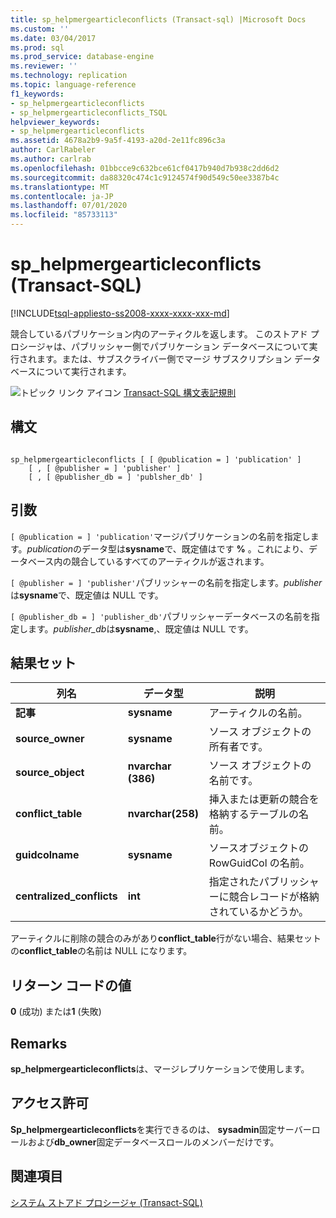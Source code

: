 ```yaml
---
title: sp_helpmergearticleconflicts (Transact-sql) |Microsoft Docs
ms.custom: ''
ms.date: 03/04/2017
ms.prod: sql
ms.prod_service: database-engine
ms.reviewer: ''
ms.technology: replication
ms.topic: language-reference
f1_keywords:
- sp_helpmergearticleconflicts
- sp_helpmergearticleconflicts_TSQL
helpviewer_keywords:
- sp_helpmergearticleconflicts
ms.assetid: 4678a2b9-9a5f-4193-a20d-2e11fc896c3a
author: CarlRabeler
ms.author: carlrab
ms.openlocfilehash: 01bbcce9c632bce61cf0417b940d7b938c2dd6d2
ms.sourcegitcommit: da88320c474c1c9124574f90d549c50ee3387b4c
ms.translationtype: MT
ms.contentlocale: ja-JP
ms.lasthandoff: 07/01/2020
ms.locfileid: "85733113"
---
```

# <a name="sp_helpmergearticleconflicts-transact-sql"></a>sp_helpmergearticleconflicts (Transact-SQL)
[!INCLUDE[tsql-appliesto-ss2008-xxxx-xxxx-xxx-md](../../includes/applies-to-version/sqlserver.md)]

  競合しているパブリケーション内のアーティクルを返します。 このストアド プロシージャは、パブリッシャー側でパブリケーション データベースについて実行されます。または、サブスクライバー側でマージ サブスクリプション データベースについて実行されます。  
  
 ![トピック リンク アイコン](../../database-engine/configure-windows/media/topic-link.gif "トピック リンク アイコン") [Transact-SQL 構文表記規則](../../t-sql/language-elements/transact-sql-syntax-conventions-transact-sql.md)  
  
## <a name="syntax"></a>構文  
  
```  
  
sp_helpmergearticleconflicts [ [ @publication = ] 'publication' ]  
    [ , [ @publisher = ] 'publisher' ]  
    [ , [ @publisher_db = ] 'publsher_db' ]  
```  
  
## <a name="arguments"></a>引数  
`[ @publication = ] 'publication'`マージパブリケーションの名前を指定します。*publication*のデータ型は**sysname**で、既定値はです **%** 。これにより、データベース内の競合しているすべてのアーティクルが返されます。  
  
`[ @publisher = ] 'publisher'`パブリッシャーの名前を指定します。*publisher*は**sysname**で、既定値は NULL です。  
  
`[ @publisher_db = ] 'publisher_db'`パブリッシャーデータベースの名前を指定します。*publisher_db*は**sysname**,、既定値は NULL です。  
  
## <a name="result-sets"></a>結果セット  
  
|列名|データ型|説明|  
|-----------------|---------------|-----------------|  
|**記事**|**sysname**|アーティクルの名前。|  
|**source_owner**|**sysname**|ソース オブジェクトの所有者です。|  
|**source_object**|**nvarchar (386)**|ソース オブジェクトの名前です。|  
|**conflict_table**|**nvarchar(258)**|挿入または更新の競合を格納するテーブルの名前。|  
|**guidcolname**|**sysname**|ソースオブジェクトの RowGuidCol の名前。|  
|**centralized_conflicts**|**int**|指定されたパブリッシャーに競合レコードが格納されているかどうか。|  
  
 アーティクルに削除の競合のみがあり**conflict_table**行がない場合、結果セットの**conflict_table**の名前は NULL になります。  
  
## <a name="return-code-values"></a>リターン コードの値  
 **0** (成功) または**1** (失敗)  
  
## <a name="remarks"></a>Remarks  
 **sp_helpmergearticleconflicts**は、マージレプリケーションで使用します。  
  
## <a name="permissions"></a>アクセス許可  
 **Sp_helpmergearticleconflicts**を実行できるのは、 **sysadmin**固定サーバーロールおよび**db_owner**固定データベースロールのメンバーだけです。  
  
## <a name="see-also"></a>関連項目  
 [システム ストアド プロシージャ &#40;Transact-SQL&#41;](../../relational-databases/system-stored-procedures/system-stored-procedures-transact-sql.md)  
  
  

